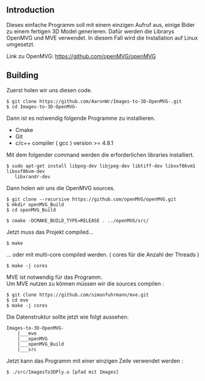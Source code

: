 ## Introduction

Dieses einfache Programm soll mit einem einzigen Aufruf aus, einige Bider zu einem fertigen 3D Model generieren.
Dafür werden die Librarys OpenMVG und MVE verwendet. In diesem Fall wird die Installation auf Linux umgesetzt.

Link zu OpenMVG: https://github.com/openMVG/openMVG

## Building

Zuerst holen wir uns diesen code.

	$ git clone https://github.com/AaronWr/Images-to-3D-OpenMVG-.git
	$ cd Images-to-3D-OpenMVG-

Dann ist es notwendig folgende Programme zu installieren.

 - Cmake
 - Git
 - c/c++ compiler ( gcc )   version >= 4.8.1


Mit dem folgender command werden die erforderlichen libraries installiert.

	$ sudo apt-get install libpng-dev libjpeg-dev libtiff-dev libxxf86vm1 libxxf86vm-dev 
	   libxrandr-dev


Dann holen wir uns die OpenMVG sources.

	$ git clone --recursive https://github.com/openMVG/openMVG.git
	$ mkdir openMVG_Build
	$ cd openMVG_Build

	$ cmake -DCMAKE_BUILD_TYPE=RELEASE . ../openMVG/src/


Jetzt muss das Projekt compiled...

	$ make

 ... oder mit multi-core compiled werden. ( cores für die Anzahl der Threads )

	$ make -j cores

MVE ist notwendig für das Programm.  
Um MVE nutzen zu können müssen wir die sources compilen : 

	$ git clone https://github.com/simonfuhrmann/mve.git
	$ cd mve
	$ make -j cores


Die Datenstruktur sollte jetzt wie folgt aussehen.

	Images-to-3D-OpenMVG-
		|___mve
		|___openMVG
		|___openMVG_Build
		|___src


Jetzt kann das Programm mit einer einzigen Zeile verwendet werden :

	$ ./src/ImagesTo3DPly.o [pfad mit Images]
